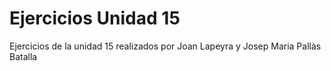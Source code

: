 # Ejercicios Unidad 15
Ejercicios de la unidad 15 realizados por Joan Lapeyra y Josep Maria Pallàs Batalla
